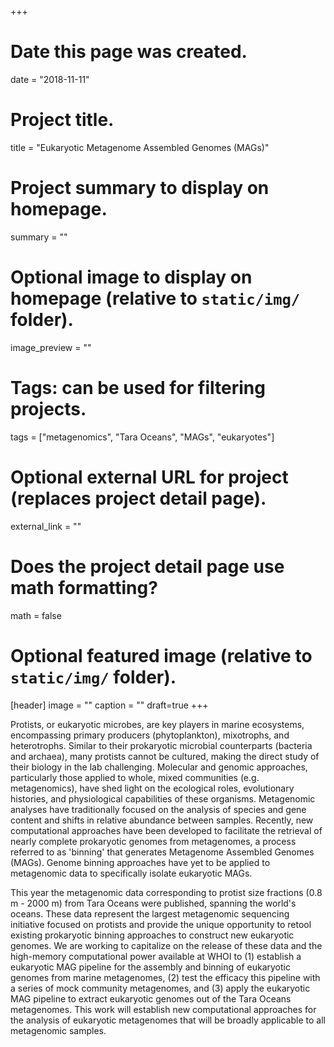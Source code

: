 +++
# Date this page was created.
date = "2018-11-11"

# Project title.
title = "Eukaryotic Metagenome Assembled Genomes (MAGs)"

# Project summary to display on homepage.
summary = ""

# Optional image to display on homepage (relative to `static/img/` folder).
image_preview = ""

# Tags: can be used for filtering projects.
tags = ["metagenomics", "Tara Oceans", "MAGs", "eukaryotes"]

# Optional external URL for project (replaces project detail page).
external_link = ""

# Does the project detail page use math formatting?
math = false

# Optional featured image (relative to `static/img/` folder).
[header]
image = ""
caption = ""
draft=true
+++

Protists, or eukaryotic microbes, are key players in marine ecosystems, encompassing primary producers (phytoplankton), mixotrophs, and heterotrophs. Similar to their prokaryotic microbial counterparts (bacteria and archaea), many protists cannot be cultured, making the direct study of their biology in the lab challenging. Molecular and genomic approaches, particularly those applied to whole, mixed communities (e.g. metagenomics), have shed light on the ecological roles, evolutionary histories, and physiological capabilities of these organisms. Metagenomic analyses have traditionally focused on the analysis of species and gene content and shifts in relative abundance between samples. Recently, new computational approaches have been developed to facilitate the retrieval of nearly complete prokaryotic genomes from metagenomes, a process referred to as 'binning' that generates Metagenome Assembled Genomes (MAGs). Genome binning approaches have yet to be applied to metagenomic data to specifically isolate eukaryotic MAGs.

This year the metagenomic data corresponding to protist size fractions (0.8  m - 2000  m) from Tara Oceans were published, spanning the world's oceans. These data represent the largest metagenomic sequencing initiative focused on protists and provide the unique opportunity to retool existing prokaryotic binning approaches to construct new eukaryotic genomes. We are working to capitalize on the release of these data and the high-memory computational power available at WHOI to (1) establish a eukaryotic MAG pipeline for the assembly and binning of eukaryotic genomes from marine metagenomes, (2) test the efficacy this pipeline with a series of mock community metagenomes, and (3) apply the eukaryotic MAG pipeline to extract eukaryotic genomes out of the Tara Oceans metagenomes. This work will establish new computational approaches for the analysis of eukaryotic metagenomes that will be broadly applicable to all metagenomic samples.
